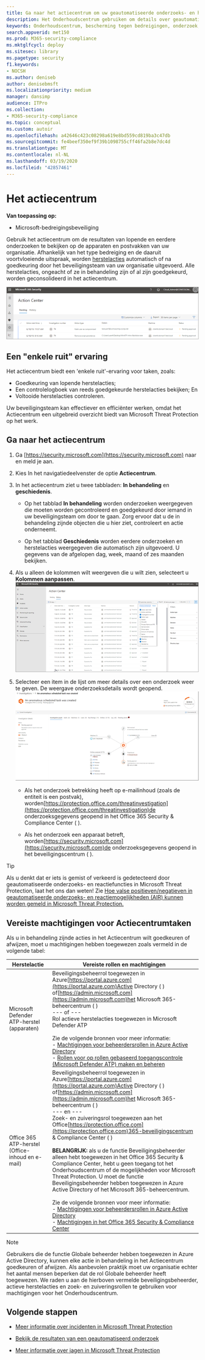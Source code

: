 ```yaml
---
title: Ga naar het actiecentrum om uw geautomatiseerde onderzoeks- en hersteltaken weer te geven en goed te keuren
description: Het Onderhoudscentrum gebruiken om details over geautomatiseerd onderzoek weer te geven en acties in behandeling goed te keuren
keywords: Onderhoudscentrum, bescherming tegen bedreigingen, onderzoek, waarschuwing, in afwachting, geautomatiseerd, detectie
search.appverid: met150
ms.prod: M365-security-compliance
ms.mktglfcycl: deploy
ms.sitesec: library
ms.pagetype: security
f1.keywords:
- NOCSH
ms.author: deniseb
author: denisebmsft
ms.localizationpriority: medium
manager: dansimp
audience: ITPro
ms.collection:
- M365-security-compliance
ms.topic: conceptual
ms.custom: autoir
ms.openlocfilehash: a42646c423c08298a619e8bd559cd819ba3c47db
ms.sourcegitcommit: fe4beef350ef9f39b1098755cff46fa2b8e7dc4d
ms.translationtype: MT
ms.contentlocale: nl-NL
ms.lasthandoff: 03/19/2020
ms.locfileid: "42857461"
---
```

# <a name="the-action-center"></a>Het actiecentrum

**Van toepassing op:**
- Microsoft-bedreigingsbeveiliging

Gebruik het actiecentrum om de resultaten van lopende en eerdere onderzoeken te bekijken op de apparaten en postvakken van uw organisatie. Afhankelijk van het type bedreiging en de daaruit voortvloeiende uitspraak, worden [herstelacties](https://docs.microsoft.com/microsoft-365/security/mtp/mtp-remediation-actions) automatisch of na goedkeuring door het beveiligingsteam van uw organisatie uitgevoerd. Alle herstelacties, ongeacht of ze in behandeling zijn of al zijn goedgekeurd, worden geconsolideerd in het actiecentrum. 

![Actiecentrum](../../media/air-actioncenter.png)

## <a name="a-single-pane-of-glass-experience"></a>Een "enkele ruit" ervaring

Het actiecentrum biedt een 'enkele ruit'-ervaring voor taken, zoals:
- Goedkeuring van lopende herstelacties;
- Een controlelogboek van reeds goedgekeurde herstelacties bekijken; En
- Voltooide herstelacties controleren.

Uw beveiligingsteam kan effectiever en efficiënter werken, omdat het Actiecentrum een uitgebreid overzicht biedt van Microsoft Threat Protection op het werk.

## <a name="go-to-the-action-center"></a>Ga naar het actiecentrum

1. Ga [https://security.microsoft.com](https://security.microsoft.com) naar en meld je aan. 

2. Kies In het navigatiedeelvenster de optie **Actiecentrum**. 

3. In het actiecentrum ziet u twee tabbladen: **In behandeling** en **geschiedenis**.

    - Op het tabblad **In behandeling** worden onderzoeken weergegeven die moeten worden gecontroleerd en goedgekeurd door iemand in uw beveiligingsteam om door te gaan. Zorg ervoor dat u de in behandeling zijnde objecten die u hier ziet, controleert en actie onderneemt.

    - Op het tabblad **Geschiedenis** worden eerdere onderzoeken en herstelacties weergegeven die automatisch zijn uitgevoerd. U gegevens van de afgelopen dag, week, maand of zes maanden bekijken.

4. Als u alleen de kolommen wilt weergeven die u wilt zien, selecteert u **Kolommen aanpassen**.<br/>![Onderhoudscentrum in Microsoft-bedreigingsbeveiliging](../../media/mtp-action-center.png)

5. Selecteer een item in de lijst om meer details over een onderzoek weer te geven. De weergave onderzoeksdetails wordt geopend.<br/>![Onderzoeksdetails](../../media/mtp-air-investdetails.png)

    - Als het onderzoek betrekking heeft op e-mailinhoud (zoals de entiteit is een postvak), worden[https://protection.office.com/threatinvestigation](https://protection.office.com/threatinvestigation)de onderzoeksgegevens geopend in het Office 365 Security & Compliance Center ( ). 

    - Als het onderzoek een apparaat betreft, worden[https://security.microsoft.com](https://security.microsoft.com)de onderzoeksgegevens geopend in het beveiligingscentrum ( ). 

> [!TIP]
> Als u denkt dat er iets is gemist of verkeerd is gedetecteerd door geautomatiseerde onderzoeks- en reactiefuncties in Microsoft Threat Protection, laat het ons dan weten! Zie [Hoe valse positieven/negatieven in geautomatiseerde onderzoeks- en reactiemogelijkheden (AIR) kunnen worden gemeld in Microsoft Threat Protection.](mtp-autoir-report-false-positives-negatives.md)

## <a name="required-permissions-for-action-center-tasks"></a>Vereiste machtigingen voor Actiecentrumtaken

Als u in behandeling zijnde acties in het Actiecentrum wilt goedkeuren of afwijzen, moet u machtigingen hebben toegewezen zoals vermeld in de volgende tabel:

|Herstelactie |Vereiste rollen en machtigingen |
|--|----|
|Microsoft Defender ATP-herstel (apparaten) |Beveiligingsbeheerrol toegewezen in Azure[https://portal.azure.com](https://portal.azure.com)Active Directory ( ) of[https://admin.microsoft.com](https://admin.microsoft.com)het Microsoft 365-beheercentrum ( )<br/>--- of ---<br/>Rol actieve herstelacties toegewezen in Microsoft Defender ATP <br/> <br/> Zie de volgende bronnen voor meer informatie: <br/>- [Machtigingen voor beheerdersrollen in Azure Active Directory](https://docs.microsoft.com/azure/active-directory/users-groups-roles/directory-assign-admin-roles)<br/>- [Rollen voor op rollen gebaseerd toegangscontrole (Microsoft Defender ATP) maken en beheren](https://docs.microsoft.com/windows/security/threat-protection/microsoft-defender-atp/user-roles)  |
|Office 365 ATP-herstel (Office-inhoud en e-mail)  |Beveiligingsbeheerrol toegewezen in Azure[https://portal.azure.com](https://portal.azure.com)Active Directory ( ) of[https://admin.microsoft.com](https://admin.microsoft.com)het Microsoft 365-beheercentrum ( )<br/>--- en --- <br/>Zoek- en zuiveringsrol toegewezen aan het Office[https://protection.office.com](https://protection.office.com)365-beveiligingscentrum & Compliance Center ( ) <br/><br/>**BELANGRIJK:** als u de functie Beveiligingsbeheerder alleen hebt toegewezen in het Office 365 Security & Compliance Center, hebt u geen toegang tot het Onderhoudscentrum of de mogelijkheden voor Microsoft Threat Protection. U moet de functie Beveiligingsbeheerder hebben toegewezen in Azure Active Directory of het Microsoft 365-beheercentrum. <br/><br/>Zie de volgende bronnen voor meer informatie: <br/>- [Machtigingen voor beheerdersrollen in Azure Active Directory](https://docs.microsoft.com/azure/active-directory/users-groups-roles/directory-assign-admin-roles)<br/>- [Machtigingen in het Office 365 Security & Compliance Center](https://docs.microsoft.com/microsoft-365/security/office-365-security/permissions-in-the-security-and-compliance-center) |

> [!NOTE]
> Gebruikers die de functie Globale beheerder hebben toegewezen in Azure Active Directory, kunnen elke actie in behandeling in het Actiecentrum goedkeuren of afwijzen. Als aanbevolen praktijk moet uw organisatie echter het aantal mensen beperken dat de rol Globale beheerder heeft toegewezen. We raden u aan de hierboven vermelde beveiligingsbeheerder, actieve herstelacties en zoek- en zuiveringsrollen te gebruiken voor machtigingen voor het Onderhoudscentrum.

## <a name="next-steps"></a>Volgende stappen 

- [Meer informatie over incidenten in Microsoft Threat Protection](incidents-overview.md)

- [Bekijk de resultaten van een geautomatiseerd onderzoek](mtp-autoir-results.md)

- [Meer informatie over jagen in Microsoft Threat Protection](advanced-hunting-overview.md)

